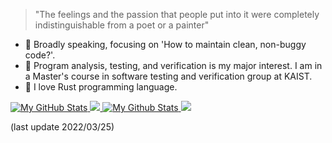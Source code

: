 > "The feelings and the passion that people put into it were completely indistinguishable from a poet or a painter"

- 💭 Broadly speaking, focusing on 'How to maintain clean, non-buggy code?'.
- 📖 Program analysis, testing, and verification is my major interest. I am in a Master's course in software testing and verification group at KAIST.
- :crab: I love Rust programming language.

<a href="https://github.com/3-24#gh-light-mode-only">
  <img src="https://github-readme-stats.vercel.app/api?username=3-24&theme=default&count_private=true&show_icons=true#gh-white-mode-only" alt="My GitHub Stats"/>
  <img src="https://github-readme-stats.vercel.app/api/wakatime?username=minus21&theme=default&custom_title=Weekly%20Most%20Used%20Languages#gh-white-mode-only"/>
</a>

<a href="https://github.com/3-24#gh-dark-mode-only">
  <img src="https://github-readme-stats.vercel.app/api?username=3-24&theme=react&count_private=true&show_icons=true#gh-dark-mode-only" alt="My Github Stats"/>
  <img src="https://github-readme-stats.vercel.app/api/wakatime?username=minus21&theme=react&custom_title=Weekly%20Most%20Used%20Languages#gh-dark-mode-only"/>
</a>

(last update 2022/03/25)
